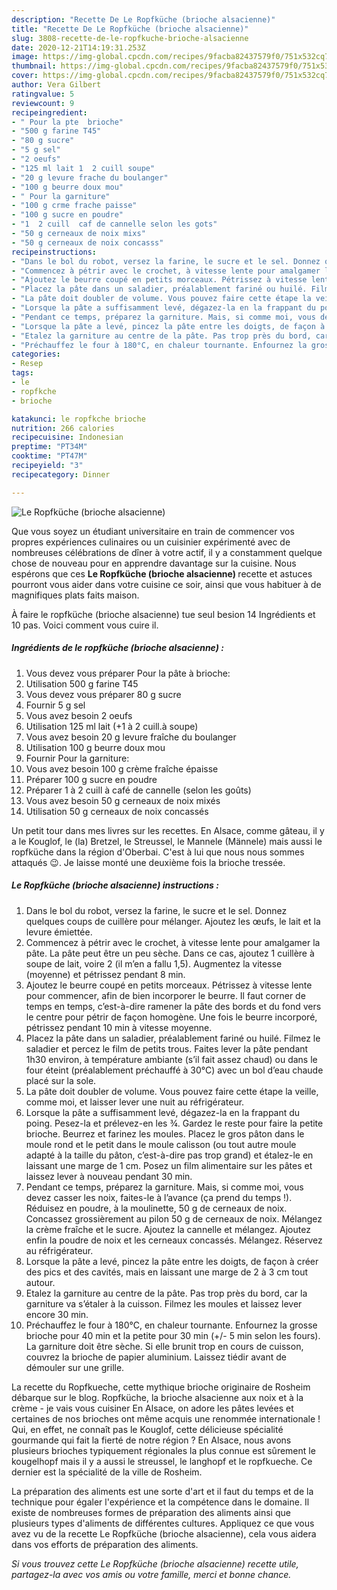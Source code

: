 ```yaml
---
description: "Recette De Le Ropfküche (brioche alsacienne)"
title: "Recette De Le Ropfküche (brioche alsacienne)"
slug: 3808-recette-de-le-ropfkuche-brioche-alsacienne
date: 2020-12-21T14:19:31.253Z
image: https://img-global.cpcdn.com/recipes/9facba82437579f0/751x532cq70/le-ropfkuche-brioche-alsacienne-photo-principale-de-la-recette.jpg
thumbnail: https://img-global.cpcdn.com/recipes/9facba82437579f0/751x532cq70/le-ropfkuche-brioche-alsacienne-photo-principale-de-la-recette.jpg
cover: https://img-global.cpcdn.com/recipes/9facba82437579f0/751x532cq70/le-ropfkuche-brioche-alsacienne-photo-principale-de-la-recette.jpg
author: Vera Gilbert
ratingvalue: 5
reviewcount: 9
recipeingredient:
- " Pour la pte  brioche"
- "500 g farine T45"
- "80 g sucre"
- "5 g sel"
- "2 oeufs"
- "125 ml lait 1  2 cuill soupe"
- "20 g levure frache du boulanger"
- "100 g beurre doux mou"
- " Pour la garniture"
- "100 g crme frache paisse"
- "100 g sucre en poudre"
- "1  2 cuill  caf de cannelle selon les gots"
- "50 g cerneaux de noix mixs"
- "50 g cerneaux de noix concasss"
recipeinstructions:
- "Dans le bol du robot, versez la farine, le sucre et le sel. Donnez quelques coups de cuillère pour mélanger. Ajoutez les œufs, le lait et la levure émiettée."
- "Commencez à pétrir avec le crochet, à vitesse lente pour amalgamer la pâte. La pâte peut être un peu sèche. Dans ce cas, ajoutez 1 cuillère à soupe de lait, voire 2 (il m’en a fallu 1,5). Augmentez la vitesse (moyenne) et pétrissez pendant 8 min."
- "Ajoutez le beurre coupé en petits morceaux. Pétrissez à vitesse lente pour commencer, afin de bien incorporer le beurre. Il faut corner de temps en temps, c’est-à-dire ramener la pâte des bords et du fond vers le centre pour pétrir de façon homogène. Une fois le beurre incorporé, pétrissez pendant 10 min à vitesse moyenne."
- "Placez la pâte dans un saladier, préalablement fariné ou huilé. Filmez le saladier et percez le film de petits trous. Faites lever la pâte pendant 1h30 environ, à température ambiante (s’il fait assez chaud) ou dans le four éteint (préalablement préchauffé à 30°C) avec un bol d’eau chaude placé sur la sole."
- "La pâte doit doubler de volume. Vous pouvez faire cette étape la veille, comme moi, et laisser lever une nuit au réfrigérateur."
- "Lorsque la pâte a suffisamment levé, dégazez-la en la frappant du poing. Pesez-la et prélevez-en les ¾. Gardez le reste pour faire la petite brioche. Beurrez et farinez les moules. Placez le gros pâton dans le moule rond et le petit dans le moule calisson (ou tout autre moule adapté à la taille du pâton, c’est-à-dire pas trop grand) et étalez-le en laissant une marge de 1 cm. Posez un film alimentaire sur les pâtes et laissez lever à nouveau pendant 30 min."
- "Pendant ce temps, préparez la garniture. Mais, si comme moi, vous devez casser les noix, faites-le à l’avance (ça prend du temps !). Réduisez en poudre, à la moulinette, 50 g de cerneaux de noix. Concassez grossièrement au pilon 50 g de cerneaux de noix. Mélangez la crème fraîche et le sucre. Ajoutez la cannelle et mélangez. Ajoutez enfin la poudre de noix et les cerneaux concassés. Mélangez. Réservez au réfrigérateur."
- "Lorsque la pâte a levé, pincez la pâte entre les doigts, de façon à créer des pics et des cavités, mais en laissant une marge de 2 à 3 cm tout autour."
- "Etalez la garniture au centre de la pâte. Pas trop près du bord, car la garniture va s’étaler à la cuisson. Filmez les moules et laissez lever encore 30 min."
- "Préchauffez le four à 180°C, en chaleur tournante. Enfournez la grosse brioche pour 40 min et la petite pour 30 min (+/- 5 min selon les fours). La garniture doit être sèche. Si elle brunit trop en cours de cuisson, couvrez la brioche de papier aluminium. Laissez tiédir avant de démouler sur une grille."
categories:
- Resep
tags:
- le
- ropfkche
- brioche

katakunci: le ropfkche brioche 
nutrition: 266 calories
recipecuisine: Indonesian
preptime: "PT34M"
cooktime: "PT47M"
recipeyield: "3"
recipecategory: Dinner

---
```



![Le Ropfküche (brioche alsacienne)](https://img-global.cpcdn.com/recipes/9facba82437579f0/751x532cq70/le-ropfkuche-brioche-alsacienne-photo-principale-de-la-recette.jpg)

Que vous soyez un étudiant universitaire en train de commencer vos propres expériences culinaires ou un cuisinier expérimenté avec de nombreuses célébrations de dîner à votre actif, il y a constamment quelque chose de nouveau pour en apprendre davantage sur la cuisine. Nous espérons que ces <strong> Le Ropfküche (brioche alsacienne) </strong> recette et astuces pourront vous aider dans votre cuisine ce soir, ainsi que vous habituer à de magnifiques plats faits maison.

<!--inarticleads1-->

À faire le ropfküche (brioche alsacienne) tue seul besion 14 Ingrédients et 10 pas. Voici comment vous cuire il.

##### Ingrédients de le ropfküche (brioche alsacienne) :

1. Vous devez vous préparer  Pour la pâte à brioche:
1. Utilisation 500 g farine T45
1. Vous devez vous préparer 80 g sucre
1. Fournir 5 g sel
1. Vous avez besoin 2 oeufs
1. Utilisation 125 ml lait (+1 à 2 cuill.à soupe)
1. Vous avez besoin 20 g levure fraîche du boulanger
1. Utilisation 100 g beurre doux mou
1. Fournir  Pour la garniture:
1. Vous avez besoin 100 g crème fraîche épaisse
1. Préparer 100 g sucre en poudre
1. Préparer 1 à 2 cuill à café de cannelle (selon les goûts)
1. Vous avez besoin 50 g cerneaux de noix mixés
1. Utilisation 50 g cerneaux de noix concassés


Un petit tour dans mes livres sur les recettes. En Alsace, comme gâteau, il y a le Kouglof, le (la) Bretzel, le Streussel, le Mannele (Männele) mais aussi le ropfküche dans la région d&#39;Oberbai. C&#39;est à lui que nous nous sommes attaqués 😉. Je laisse monté une deuxième fois la brioche tressée. 

<!--inarticleads2-->

##### Le Ropfküche (brioche alsacienne) instructions :

1. Dans le bol du robot, versez la farine, le sucre et le sel. Donnez quelques coups de cuillère pour mélanger. Ajoutez les œufs, le lait et la levure émiettée.
1. Commencez à pétrir avec le crochet, à vitesse lente pour amalgamer la pâte. La pâte peut être un peu sèche. Dans ce cas, ajoutez 1 cuillère à soupe de lait, voire 2 (il m’en a fallu 1,5). Augmentez la vitesse (moyenne) et pétrissez pendant 8 min.
1. Ajoutez le beurre coupé en petits morceaux. Pétrissez à vitesse lente pour commencer, afin de bien incorporer le beurre. Il faut corner de temps en temps, c’est-à-dire ramener la pâte des bords et du fond vers le centre pour pétrir de façon homogène. Une fois le beurre incorporé, pétrissez pendant 10 min à vitesse moyenne.
1. Placez la pâte dans un saladier, préalablement fariné ou huilé. Filmez le saladier et percez le film de petits trous. Faites lever la pâte pendant 1h30 environ, à température ambiante (s’il fait assez chaud) ou dans le four éteint (préalablement préchauffé à 30°C) avec un bol d’eau chaude placé sur la sole.
1. La pâte doit doubler de volume. Vous pouvez faire cette étape la veille, comme moi, et laisser lever une nuit au réfrigérateur.
1. Lorsque la pâte a suffisamment levé, dégazez-la en la frappant du poing. Pesez-la et prélevez-en les ¾. Gardez le reste pour faire la petite brioche. Beurrez et farinez les moules. Placez le gros pâton dans le moule rond et le petit dans le moule calisson (ou tout autre moule adapté à la taille du pâton, c’est-à-dire pas trop grand) et étalez-le en laissant une marge de 1 cm. Posez un film alimentaire sur les pâtes et laissez lever à nouveau pendant 30 min.
1. Pendant ce temps, préparez la garniture. Mais, si comme moi, vous devez casser les noix, faites-le à l’avance (ça prend du temps !). Réduisez en poudre, à la moulinette, 50 g de cerneaux de noix. Concassez grossièrement au pilon 50 g de cerneaux de noix. Mélangez la crème fraîche et le sucre. Ajoutez la cannelle et mélangez. Ajoutez enfin la poudre de noix et les cerneaux concassés. Mélangez. Réservez au réfrigérateur.
1. Lorsque la pâte a levé, pincez la pâte entre les doigts, de façon à créer des pics et des cavités, mais en laissant une marge de 2 à 3 cm tout autour.
1. Etalez la garniture au centre de la pâte. Pas trop près du bord, car la garniture va s’étaler à la cuisson. Filmez les moules et laissez lever encore 30 min.
1. Préchauffez le four à 180°C, en chaleur tournante. Enfournez la grosse brioche pour 40 min et la petite pour 30 min (+/- 5 min selon les fours). La garniture doit être sèche. Si elle brunit trop en cours de cuisson, couvrez la brioche de papier aluminium. Laissez tiédir avant de démouler sur une grille.


La recette du Ropfkueche, cette mythique brioche originaire de Rosheim débarque sur le blog. Ropfküche, la brioche alsacienne aux noix et à la crème - je vais vous cuisiner En Alsace, on adore les pâtes levées et certaines de nos brioches ont même acquis une renommée internationale ! Qui, en effet, ne connaît pas le Kouglof, cette délicieuse spécialité gourmande qui fait la fierté de notre région ? En Alsace, nous avons plusieurs brioches typiquement régionales la plus connue est sûrement le kougelhopf mais il y a aussi le streussel, le langhopf et le ropfkueche. Ce dernier est la spécialité de la ville de Rosheim. 

<!--inarticleads1-->

<p>
La préparation des aliments est une sorte d'art et il faut du temps et de la technique pour égaler l'expérience et la compétence dans le domaine. Il existe de nombreuses formes de préparation des aliments ainsi que plusieurs types d'aliments de différentes cultures. Appliquez ce que vous avez vu de la recette Le Ropfküche (brioche alsacienne), cela vous aidera dans vos efforts de préparation des aliments.
</p>

<p>
<i>Si vous trouvez cette Le Ropfküche (brioche alsacienne) recette utile, partagez-la avec vos amis ou votre famille, merci et bonne chance.</i>
</p>
